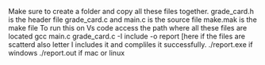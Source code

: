 Make sure to create a folder and copy all these files together.
grade_card.h is the header file
grade_card.c and main.c is the source file
make.mak is the make file
To run this on Vs code access the path where all these files are located 
gcc main.c grade_card.c -I include -o report [here if the files are scatterd also letter I includes it and compliles it successfully.
./report.exe if windows ./report.out if mac or linux

